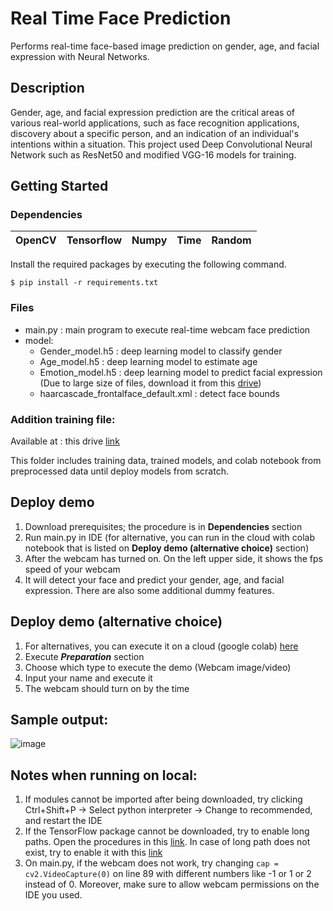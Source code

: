 # Real Time Face Prediction
Performs real-time face-based image prediction on gender, age, and facial expression with Neural Networks.

## Description
Gender, age, and facial expression prediction are the critical areas of various real-world applications, such as face recognition applications, discovery about a specific person, and an indication of an individual's intentions within a situation. This project used Deep Convolutional Neural Network such as ResNet50 and modified VGG-16 models for training.

## Getting Started

### Dependencies

OpenCV | Tensorflow | Numpy | Time | Random
--- | --- | --- |--- |---

Install the required packages by executing the following command.

`$ pip install -r requirements.txt`

### Files
* main.py : main program to execute real-time webcam face prediction
* model:
  * Gender_model.h5 : deep learning model to classify gender
  * Age_model.h5 : deep learning model to estimate age
  * Emotion_model.h5 : deep learning model to predict facial expression (Due to large size of files, download it from this [drive](https://drive.google.com/file/d/1R3H0SCUyd-WVIhU-j6uDqRe6Z8oBqRtr/view?usp=sharing))
  * haarcascade_frontalface_default.xml : detect face bounds


### Addition training file:
Available at : this drive [link](https://drive.google.com/drive/folders/1EDQ3PBI6aZ_QVRr0Lj4OYk1c5kRJbkqj?usp=sharing)

This folder includes training data, trained models, and colab notebook from preprocessed data until deploy models from scratch.

## Deploy demo
1. Download prerequisites; the procedure is in **Dependencies** section
2. Run main.py in IDE (for alternative, you can run in the cloud with colab notebook that is listed on **Deploy demo (alternative choice)** section)
3. After the webcam has turned on. On the left upper side, it shows the fps speed of your webcam
4. It will detect your face and predict your gender, age, and facial expression. There are also some additional dummy features.

## Deploy demo (alternative choice)
1. For alternatives, you can execute it on a cloud (google colab) [here](https://colab.research.google.com/drive/1f2uR-2CwUJFSdJrL5ihBLkJXE2Ji-TKq?usp=sharing)
2. Execute ***Preparation*** section
3. Choose which type to execute the demo (Webcam image/video)
4. Input your name and execute it
5. The webcam should turn on by the time

## Sample output:
![image](https://user-images.githubusercontent.com/88226713/162660991-f051d5fe-1f75-48c4-b5fd-c51cf7beaf40.png)


## Notes when running on local:
1. If modules cannot be imported after being downloaded, try clicking Ctrl+Shift+P -> Select python interpreter -> Change to recommended, and restart the IDE
2. If the TensorFlow package cannot be downloaded, try to enable long paths. Open the procedures in this [link](https://superuser.com/questions/1119883/windows-10-enable-ntfs-long-paths-policy-option-missing). In case of long path does not exist, try to enable it with this [link](https://www.thewindowsclub.com/how-to-enable-or-disable-win32-long-paths-in-windows-11-10)
3. On main.py, if the webcam does not work, try changing `cap = cv2.VideoCapture(0)` on line 89 with different numbers like -1 or 1 or 2 instead of 0. Moreover, make sure to allow webcam permissions on the IDE you used.
